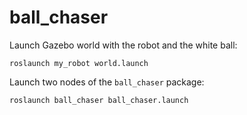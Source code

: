 # ball_chaser

Launch Gazebo world with the robot and the white ball:

```
roslaunch my_robot world.launch
```

Launch two nodes of the `ball_chaser` package:

```
roslaunch ball_chaser ball_chaser.launch
```